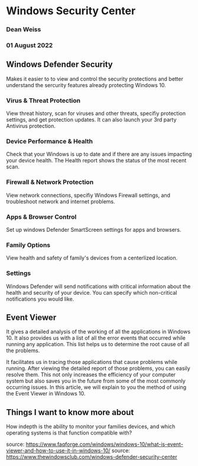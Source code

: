 # Windows Security Center

### Dean Weiss
### 01 August 2022

## Windows Defender Security
Makes it easier to to view and control the security protections and better understand the sercurity features already protecting Windows 10.

### Virus & Threat Protection
View threat history, scan for viruses and other threats, specifiy protection settings, and get protection updates. It can also launch your 3rd party Antivirus protection.

### Device Performance & Health
Check that your Windows is up to date and if there are any issues impacting your device health. The Health report shows the status of the most recent scan.

### Firewall & Network Protection
View network connections, specifiy Windows Firewall settings, and troubleshoot network and internet problems.

### Apps & Browser Control
Set up windows Defender SmartScreen settings for apps and browsers.

### Family Options
View health and safety of family's devices from a centerlized location.

### Settings
Windows Defender will send notifications with critical information about the health and security of your device. You can specify which non-critical notifications you would like.

## Event Viewer
It gives a detailed analysis of the working of all the applications in Windows 10. It also provides us with a list of all the error events that occurred while running any application. This list helps us to determine the root cause of all the problems.

It facilitates us in tracing those applications that cause problems while running. After viewing the detailed report of those problems, you can easily resolve them. This not only increases the efficiency of your computer system but also saves you in the future from some of the most commonly occurring issues. In this article, we will explain to you the method of using the Event Viewer in Windows 10.

## Things I want to know more about
How indepth is the ability to monitor your families devices, and which operating systems is that function compatible with?

source: https://www.faqforge.com/windows/windows-10/what-is-event-viewer-and-how-to-use-it-in-windows-10/
source: https://www.thewindowsclub.com/windows-defender-security-center
